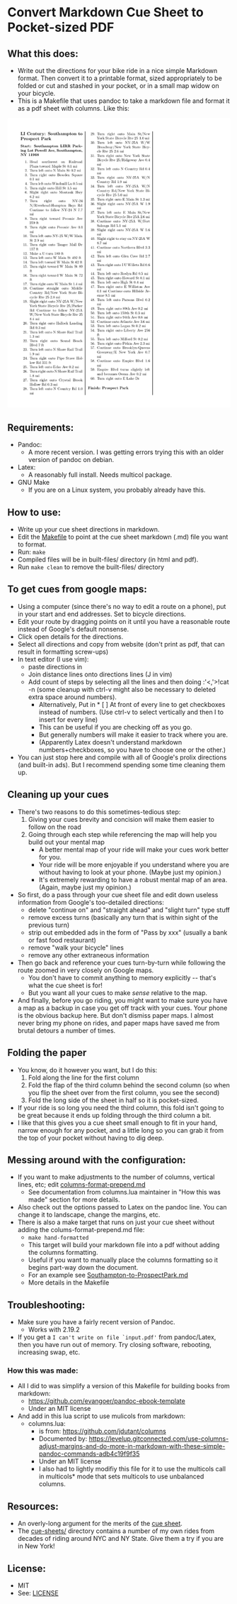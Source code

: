 # Convert Markdown Cue Sheet to Pocket-sized PDF

## What this does:
* Write out the directions for your bike ride in a nice simple Markdown format. Then convert it to a printable format, sized appropriately to be folded or cut and stashed in your pocket, or in a small map widow on your bicycle.
* This is a Makefile that uses pandoc to take a markdown file and format it as a pdf sheet with columns. Like this:

![cue-sheet-formatted.png](./more-readme/cue-sheet-formatted.png)


## Requirements:
* Pandoc:
	* A more recent version. I was getting errors trying this with an older version of pandoc on debian.
* Latex:
	* A reasonably full install. Needs multicol package.
* GNU Make
	* If you are on a Linux system, you probably already have this.


## How to use:
* Write up your cue sheet directions in markdown.
* Edit the [Makefile](./Makefile) to point at the cue sheet markdown (.md) file you want to format.
* Run: ```make```
* Compiled files will be in built-files/ directory (in html and pdf).
* Run ```make clean``` to remove the built-files/ directory


## To get cues from google maps:
* Using a computer (since there's no way to edit a route on a phone), put in your start and end addresses. Set to bicycle directions.
* Edit your route by dragging points on it until you have a reasonable route instead of Google's default nonsense.
* Click open details for the directions.
* Select all directions and copy from website (don't print as pdf, that can result in formatting screw-ups) 
* In text editor (I use vim):
	* paste directions in
	* Join distance lines onto directions lines (J in vim)
	* Add count of steps by selecting all the lines and then doing :'<,'>!cat -n (some cleanup with ctrl-v might also be necessary to deleted extra space around numbers).
		* Alternatively, Put in * [ ] At front of every line to get checkboxes instead of numbers. (Use ctrl-v to select vertically and then I to insert for every line)
		* This can be useful if you are checking off as you go.
		* But generally numbers will make it easier to track where you are.
		* (Apparently Latex doesn't understand markdown numbers+checkboxes, so you have to choose one or the other.)
* You can just stop here and compile with all of Google's prolix directions (and built-in ads). But I recommend spending some time cleaning them up.


## Cleaning up your cues
* There's two reasons to do this sometimes-tedious step:
	1. Giving your cues brevity and concision will make them easier to follow on the road
	2. Going through each step while referencing the map will help you build out your mental map
		* A better mental map of your ride will make your cues work better for you.
		* Your ride will be more enjoyable if you understand where you are without having to look at your phone. (Maybe just my opinion.)
		* It's extremely rewarding to have a robust mental map of an area. (Again, maybe just my opinion.)
* So first, do a pass through your cue sheet file and edit down useless information from Google's too-detailed directions: 
	* delete "continue on" and "straight ahead" and "slight turn" type stuff
	* remove excess turns (basically any turn that is within sight of the previous turn)
	* strip out embedded ads in the form of "Pass by xxx" (usually a bank or fast food restaurant)
	* remove "walk your bicycle" lines
	* remove any other extraneous information
* Then go back and reference your cues turn-by-turn while following the route zoomed in very closely on Google maps.
	* You don't have to commit anything to memory explicitly -- that's what the cue sheet is for!
	* But you want all your cues to make *sense* relative to the map.
* And finally, before you go riding, you might want to make sure you have a map as a backup in case you get off track with your cues. Your phone is the obvious backup here. But don't dismiss paper maps. I almost never bring my phone on rides, and paper maps have saved me from brutal detours a number of times.


## Folding the paper
* You know, do it however you want, but I do this:
	1. Fold along the line for the first column
	2. Fold the flap of the third column behind the second column (so when you flip the sheet over from the first column, you see the second)
	3. Fold the long side of the sheet in half so it is pocket-sized.
* If your ride is so long you need the third column, this fold isn't going to be great because it ends up folding through the third column a bit.
* I like that this gives you a cue sheet small enough to fit in your hand, narrow enough for any pocket, and a little long so you can grab it from the top of your pocket without having to dig deep.


## Messing around with the configuration:
* If you want to make adjustments to the number of columns, vertical lines, etc; edit [columns-format-prepend.md](./columns/columns-format-prepend.md)
	* See documentation from columns.lua maintainer in "How this was made" section for more details.
* Also check out the options passed to Latex on the pandoc line. You can change it to landscape, change the margins, etc.
* There is also a make target that runs on just your cue sheet without adding the colums-format-prepend.md file:
	* ```make hand-formatted```
	* This target will build your markdown file into a pdf without adding the columns formatting.
	* Useful if you want to manually place the columns formatting so it begins part-way down the document.
	* For an example see [Southampton-to-ProspectPark.md](cue-sheets/Southampton-to-ProspectPark.md)
	* More details in the Makefile


## Troubleshooting:
* Make sure you have a fairly recent version of Pandoc.
	* Works with 2.19.2
* If you get a ```I can't write on file `input.pdf'``` from pandoc/Latex, then you have run out of memory. Try closing software, rebooting, increasing swap, etc.


### How this was made:
* All I did to was simplify a version of this Makefile for building books from markdown:
	* https://github.com/evangoer/pandoc-ebook-template
	* Under an MIT license
* And add in this lua script to use mulicols from markdown:
	* columns.lua:
		* is from: https://github.com/jdutant/columns
		* Documented by: https://levelup.gitconnected.com/use-columns-adjust-margins-and-do-more-in-markdown-with-these-simple-pandoc-commands-adb4c19f9f35
		* Under an MIT license
		* I also had to lightly modifiy this file for it to use the multicols call in multicols* mode that sets multicols to use unbalanced columns.


## Resources:
* An overly-long argument for the merits of the [cue sheet](./more-readme/why-cue-sheets.md).
* The [cue-sheets/](,/cue-sheets/) directory contains a number of my own rides from decades of riding around NYC and NY State. Give them a try if you are in New York!


## License:
* MIT
* See: [LICENSE](./LICENSE)





